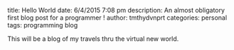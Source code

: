 title:       Hello World
date:        6/4/2015 7:08 pm
description: An almost obligatory first blog post for a programmer !
author:      tmthydvnprt
categories:  personal
tags:        programming
             blog

This will be a blog of my travels thru the virtual new world.  
